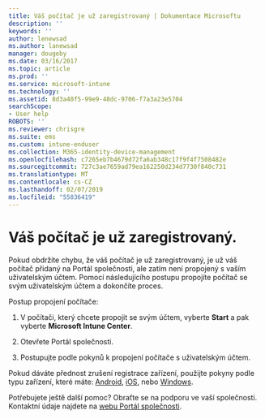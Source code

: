 ```yaml
---
title: Váš počítač je už zaregistrovaný | Dokumentace Microsoftu
description: ''
keywords: ''
author: lenewsad
ms.author: lanewsad
manager: dougeby
ms.date: 03/16/2017
ms.topic: article
ms.prod: ''
ms.service: microsoft-intune
ms.technology: ''
ms.assetid: 8d3a40f5-99e9-48dc-9706-f7a3a23e5704
searchScope:
- User help
ROBOTS: ''
ms.reviewer: chrisgre
ms.suite: ems
ms.custom: intune-enduser
ms.collection: M365-identity-device-management
ms.openlocfilehash: c7265eb7b4679d72fa6ab348c17f9f4f7508482e
ms.sourcegitcommit: 727c3ae7659ad79ea162250d234d7730f840c731
ms.translationtype: MT
ms.contentlocale: cs-CZ
ms.lasthandoff: 02/07/2019
ms.locfileid: "55836419"
---
```

# <a name="your-computer-is-already-enrolled"></a>Váš počítač je už zaregistrovaný.

Pokud obdržíte chybu, že váš počítač je už zaregistrovaný, je už váš počítač přidaný na Portál společnosti, ale zatím není propojený s vaším uživatelským účtem. Pomocí následujícího postupu propojíte počítač se svým uživatelským účtem a dokončíte proces.  

Postup propojení počítače:

1.  V počítači, který chcete propojit se svým účtem, vyberte **Start** a pak vyberte **Microsoft Intune Center**.

2.  Otevřete Portál společnosti.

3.  Postupujte podle pokynů k propojení počítače s uživatelským účtem.

Pokud dáváte přednost zrušení registrace zařízení, použijte pokyny podle typu zařízení, které máte: [Android](unenroll-your-device-from-intune-android.md), [iOS](unenroll-your-device-from-intune-ios.md), nebo [Windows](unenroll-your-device-from-intune-windows.md).

Potřebujete ještě další pomoc? Obraťte se na podporu ve vaší společnosti. Kontaktní údaje najdete na [webu Portál společnosti](https://go.microsoft.com/fwlink/?linkid=2010980).
